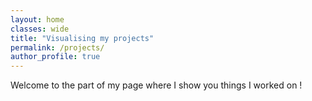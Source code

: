 ```yaml
---
layout: home
classes: wide
title: "Visualising my projects"
permalink: /projects/
author_profile: true
---
```


Welcome to the part of my page where I show you things I worked on !
